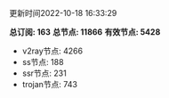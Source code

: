 更新时间2022-10-18 16:33:29

**总订阅: 163**
**总节点: 11866**
**有效节点: 5428**
- v2ray节点: 4266
- ss节点: 188
- ssr节点: 231
- trojan节点: 743
